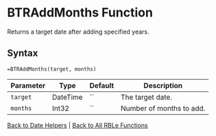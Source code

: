 # BTRAddMonths Function

Returns a target date after adding specified years.

## Syntax

```excel
=BTRAddMonths(target, months)
```

Parameter | Type | Default | Description
---|---|---|---
`target` | DateTime | `` | The target date.
`months` | Int32 | `` | Number of months to add.

[Back to Date Helpers](RBLeDateHelpers.md) | [Back to All RBLe Functions](RBLe.md#function-documentation)